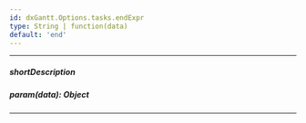 ```yaml
---
id: dxGantt.Options.tasks.endExpr
type: String | function(data)
default: 'end'
---
```

---
##### shortDescription

##### param(data): Object

---
